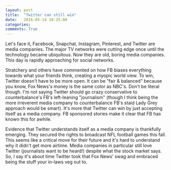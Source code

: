 ```yaml
---
layout: post
title:  "Twitter can still win"
date:   2016-05-14 10:25:00
categories:
comments: True
---
```



Let's face it, Facebook, Snapchat, Instagram, Pinterest, and Twitter are media companies. The major TV networks were cutting edge once until the technology became ubiquitous. Now they are old, boring media companies. This day is rapidly approaching for social networks.

Stratchery and others have commented on how FB biases everything towards what your friends think, creating a myopic world view. To win, Twitter doesn't have to be more open. It can be "fair & balanced" because you know, Fox News's money is the same color as NBC's. Don't be literal though. I'm not saying Twitter should go crazy conservative to counterbalance's FB's left-leaning "journalism" (though I think being the more irreverent media company to counterbalance FB's staid Lady Grey approach would be smart). It's more that Twitter can win by just accepting itself as a media company. FB sponsored stories make it clear that FB has known this for awhile. 

Evidence that Twitter understands itself as a media company is thankfully emerging. They secured the rights to broadcast NFL football games this fall. This seems like a critical move for their future and it's hard to understand why it didn't get more airtime. Media companies in particular still love Twitter (journalists want to be heard!) despite what the stock market says. So, I say it's about time Twitter took that Fox News' swag and embraced being the stuff your in-laws veg out to.

